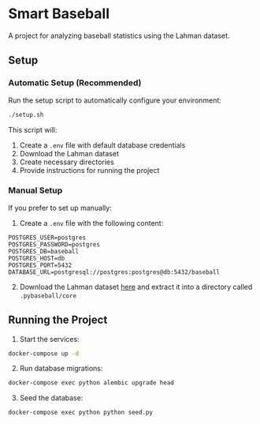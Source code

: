 # Smart Baseball

A project for analyzing baseball statistics using the Lahman dataset.

## Setup

### Automatic Setup (Recommended)

Run the setup script to automatically configure your environment:

```bash
./setup.sh
```

This script will:
1. Create a `.env` file with default database credentials
2. Download the Lahman dataset
3. Create necessary directories
4. Provide instructions for running the project

### Manual Setup

If you prefer to set up manually:

1. Create a `.env` file with the following content:
```
POSTGRES_USER=postgres
POSTGRES_PASSWORD=postgres
POSTGRES_DB=baseball
POSTGRES_HOST=db
POSTGRES_PORT=5432
DATABASE_URL=postgresql://postgres:postgres@db:5432/baseball
```

2. Download the Lahman dataset [here](https://www.dropbox.com/scl/fi/hy0sxw6gaai7ghemrshi8/lahman_1871-2023_csv.7z?e=2&rlkey=edw1u63zzxg48gvpcmr3qpnhz&dl=0) and extract it into a directory called `.pybaseball/core`

## Running the Project

1. Start the services:
```bash
docker-compose up -d
```

2. Run database migrations:
```bash
docker-compose exec python alembic upgrade head
```

3. Seed the database:
```bash
docker-compose exec python python seed.py
```